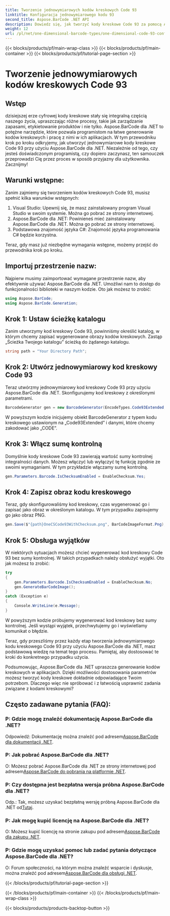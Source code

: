 ```yaml
---
title: Tworzenie jednowymiarowych kodów kreskowych Code 93
linktitle: Konfiguracja jednowymiarowego kodu 93
second_title: Aspose.BarCode .NET API
description: Dowiedz się, jak tworzyć kody kreskowe Code 93 za pomocą Aspose.BarCode dla .NET. Przewodnik krok po kroku dotyczący generowania kodów kreskowych.
weight: 12
url: /pl/net/one-dimensional-barcode-types/one-dimensional-code-93-configuration/
---
```


{{< blocks/products/pf/main-wrap-class >}}
{{< blocks/products/pf/main-container >}}
{{< blocks/products/pf/tutorial-page-section >}}

# Tworzenie jednowymiarowych kodów kreskowych Code 93


## Wstęp

dzisiejszej erze cyfrowej kody kreskowe stały się integralną częścią naszego życia, upraszczając różne procesy, takie jak zarządzanie zapasami, etykietowanie produktów i nie tylko. Aspose.BarCode dla .NET to potężne narzędzie, które pozwala programistom na łatwe generowanie kodów kreskowych i pracę z nimi w ich aplikacjach. W tym przewodniku krok po kroku odkryjemy, jak utworzyć jednowymiarowe kody kreskowe Code 93 przy użyciu Aspose.BarCode dla .NET. Niezależnie od tego, czy jesteś doświadczonym programistą, czy dopiero zaczynasz, ten samouczek przeprowadzi Cię przez proces w sposób przyjazny dla użytkownika. Zacznijmy!

## Warunki wstępne:

Zanim zajmiemy się tworzeniem kodów kreskowych Code 93, musisz spełnić kilka warunków wstępnych:
1. Visual Studio: Upewnij się, że masz zainstalowany program Visual Studio w swoim systemie. Można go pobrać ze strony internetowej.
2. Aspose.BarCode dla .NET: Powinieneś mieć zainstalowany Aspose.BarCode dla .NET. Można go pobrać ze strony internetowej.
3. Podstawowa znajomość języka C#: Znajomość języka programowania C# będzie korzystna.

Teraz, gdy masz już niezbędne wymagania wstępne, możemy przejść do przewodnika krok po kroku.

## Importuj przestrzenie nazw:

Najpierw musimy zaimportować wymagane przestrzenie nazw, aby efektywnie używać Aspose.BarCode dla .NET. Umożliwi nam to dostęp do funkcjonalności biblioteki w naszym kodzie. Oto jak możesz to zrobić:

```csharp
using Aspose.BarCode;
using Aspose.BarCode.Generation;
```

## Krok 1: Ustaw ścieżkę katalogu

Zanim utworzymy kod kreskowy Code 93, powinniśmy określić katalog, w którym chcemy zapisać wygenerowane obrazy kodów kreskowych. Zastąp „Ścieżka Twojego katalogu” ścieżką do żądanego katalogu.

```csharp
string path = "Your Directory Path";
```

## Krok 2: Utwórz jednowymiarowy kod kreskowy Code 93

Teraz utwórzmy jednowymiarowy kod kreskowy Code 93 przy użyciu Aspose.BarCode dla .NET. Skonfigurujemy kod kreskowy z określonymi parametrami.

```csharp
BarcodeGenerator gen = new BarcodeGenerator(EncodeTypes.Code93Extended, "CODE");
```

W powyższym kodzie inicjujemy obiekt BarcodeGenerator z typem kodu kreskowego ustawionym na „Code93Extended” i danymi, które chcemy zakodować jako „CODE”.

## Krok 3: Włącz sumę kontrolną

Domyślnie kody kreskowe Code 93 zawierają wartość sumy kontrolnej integralności danych. Możesz włączyć lub wyłączyć tę funkcję zgodnie ze swoimi wymaganiami. W tym przykładzie włączamy sumę kontrolną.

```csharp
gen.Parameters.Barcode.IsChecksumEnabled = EnableChecksum.Yes;
```

## Krok 4: Zapisz obraz kodu kreskowego

Teraz, gdy skonfigurowaliśmy kod kreskowy, czas wygenerować go i zapisać jako obraz w określonym katalogu. W tym przypadku zapisujemy go jako obraz PNG.

```csharp
gen.Save($"{path}OneCSCode93WithChecksum.png", BarCodeImageFormat.Png);
```

## Krok 5: Obsługa wyjątków

W niektórych sytuacjach możesz chcieć wygenerować kod kreskowy Code 93 bez sumy kontrolnej. W takich przypadkach należy obsłużyć wyjątki. Oto jak możesz to zrobić:

```csharp
try
{
    gen.Parameters.Barcode.IsChecksumEnabled = EnableChecksum.No;
    gen.GenerateBarCodeImage();
}
catch (Exception e)
{
    Console.WriteLine(e.Message);
}
```

W powyższym kodzie próbujemy wygenerować kod kreskowy bez sumy kontrolnej. Jeśli wystąpi wyjątek, przechwytujemy go i wyświetlamy komunikat o błędzie.

Teraz, gdy przeszliśmy przez każdy etap tworzenia jednowymiarowego kodu kreskowego Code 93 przy użyciu Aspose.BarCode dla .NET, masz podstawową wiedzę na temat tego procesu. Pamiętaj, aby dostosować te kroki do konkretnego przypadku użycia.

Podsumowując, Aspose.BarCode dla .NET upraszcza generowanie kodów kreskowych w aplikacjach. Dzięki możliwości dostosowania parametrów możesz tworzyć kody kreskowe dokładnie odpowiadające Twoim potrzebom. Dlaczego więc nie spróbować i z łatwością usprawnić zadania związane z kodami kreskowymi?

## Często zadawane pytania (FAQ):

### P: Gdzie mogę znaleźć dokumentację Aspose.BarCode dla .NET?
 Odpowiedź: Dokumentację można znaleźć pod adresem[Aspose.BarCode dla dokumentacji .NET](https://reference.aspose.com/barcode/net/).

### P: Jak pobrać Aspose.BarCode dla .NET?
 O: Możesz pobrać Aspose.BarCode dla .NET ze strony internetowej pod adresem[Aspose.BarCode do pobrania na platformie .NET](https://releases.aspose.com/barcode/net/).

### P: Czy dostępna jest bezpłatna wersja próbna Aspose.BarCode dla .NET?
 Odp.: Tak, możesz uzyskać bezpłatną wersję próbną Aspose.BarCode dla .NET od[Tutaj](https://releases.aspose.com/).

### P: Jak mogę kupić licencję na Aspose.BarCode dla .NET?
 O: Możesz kupić licencję na stronie zakupu pod adresem[Aspose.BarCode dla zakupu .NET](https://purchase.aspose.com/buy).

### P: Gdzie mogę uzyskać pomoc lub zadać pytania dotyczące Aspose.BarCode dla .NET?
 O: Forum społeczności, na którym można znaleźć wsparcie i dyskusje, można znaleźć pod adresem[Aspose.BarCode dla obsługi .NET](https://forum.aspose.com/c/barcode/13).

{{< /blocks/products/pf/tutorial-page-section >}}

{{< /blocks/products/pf/main-container >}}
{{< /blocks/products/pf/main-wrap-class >}}

{{< blocks/products/products-backtop-button >}}
